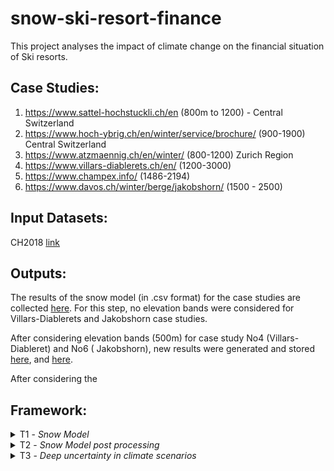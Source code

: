 # snow-ski-resort-finance
This project analyses the impact of climate change on the financial situation of Ski resorts.


## Case Studies:
1. https://www.sattel-hochstuckli.ch/en  (800m to 1200) - Central Switzerland
2. https://www.hoch-ybrig.ch/en/winter/service/brochure/  (900-1900) Central Switzerland
3. https://www.atzmaennig.ch/en/winter/  (800-1200) Zurich Region
4. https://www.villars-diablerets.ch/en/ (1200-3000)
5. https://www.champex.info/ (1486-2194)
6. https://www.davos.ch/winter/berge/jakobshorn/ (1500 - 2500)


## Input Datasets:
CH2018 [link](https://www.nccs.admin.ch/nccs/en/home/the-nccs/priority-themes/ch2018-climate-scenarios.html)

## Outputs:
The results of the snow model (in .csv format) for the case studies are collected [here](data_out_snow). For this step, no elevation bands were considered for Villars-Diablerets and Jakobshorn case studies. 

After considering elevation bands (500m) for case study No4 (Villars-Diableret) and No6 ( Jakobshorn), new results were generated and stored [here](data_out_snow_villars-diablerets_elev_band), and [here](/data_out_snow_davos_elev_band).

After considering the 

## Framework:

<details>
<summary>T1 - <i>Snow Model</i></summary>

### Topics
`Snow model overview`
`Snow model for grids`

The main modular snow model consists of Ablation, and Accumulation modules.

###  Literature
Farinotti (2012) [link](https://onlinelibrary.wiley.com/doi/abs/10.1002/hyp.8276)

Huss (2008a) [link](https://agupubs.onlinelibrary.wiley.com/doi/full/10.1029/2007JF000803)

Huss (2008b) [link](https://onlinelibrary.wiley.com/doi/10.1002/hyp.7055)

Hock (2005)"Glacier melt: a review of processes and their modelling" [link](https://journals.sagepub.com/doi/10.1191/0309133305pp453ra)


###  Notebooks 
No1. [snowModel version 1](snowmodel_py/snow_model_v1.ipynb)
</details>

<details>
<summary>T2 - <i>Snow Model post processing</i></summary>

### Topics
`Visualization of snow model results`
`Visualization of tipping points`
###  Notebooks
No2. [Visualization of snow model](snowModel2_Visualization.ipynb)

No3. [Visualization of snow model with elevation bands](snowModel2_Visualization_elevBand.ipynb)

</details>

<details>
<summary>T3 - <i>Deep uncertainty in climate scenarios</i></summary>

### Topics
`Deep Uncertainy`

In this task a python code was developed to produce new climate scenarios based on CH2018 dataset

###  Literature
van Ginkel et al (2020), "Climate change induced socio-economic tipping points" [link](https://iopscience.iop.org/article/10.1088/1748-9326/ab6395)

Kwakkel (2017), "The Exploratory Modeling Workbench: An open source toolkit for exploratory modeling, scenario discovery, and (multi-objective) robust decision making"  [link](https://www.sciencedirect.com/science/article/pii/S1364815217301251)

Damm et al (2014), "Does artificial snow production pay under future climate conditions?"[link](https://www.sciencedirect.com/science/article/abs/pii/S0261517714000107?via%3Dihub)

###  Notebooks
No4. [Randomness notebook](randomness_tmp_pcp.ipynb)

No5. [Visualization of snow model outputs](snowModel2_randomness_Visualization.ipynb)

No6. [Visualization of snow model outpts with elevation bands](snowModel2_randomness_Visualization_elevBand.ipynb)

</details>


